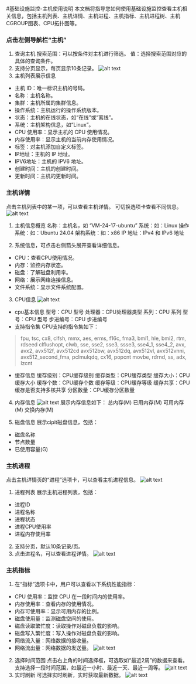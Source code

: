 #基础设施监控-主机使用说明
本文档将指导您如何使用基础设施监控查看主机相关信息，包括主机列表、主机详情、主机进程、主机指标、主机进程树、主机CGROUP图表、CPU拓扑图等。

### 点击左侧导航栏“主机”
1. 查询主机
搜索范围：可以按条件对主机进行筛选。
值：选择搜索范围对应的具体的查询条件。
2. 支持分页显示，每页显示10条记录。
![alt text](image.png)
3. 主机列表展示信息
- 主机 ID：唯一标识主机的号码。
- 名称：主机名称。
- 集群：主机所属的集群信息。
- 操作系统：主机运行的操作系统版本。
- 状态：主机的在线状态，如“在线”或“离线”。
- 系统：主机架构信息，如“Linux”。
- CPU 使用率：显示主机的 CPU 使用情况。
- 内存使用率：显示主机的当前内存使用情况。
- 标签：对主机添加自定义标签。
- IP地址：主机的 IP 地址。
- IPV6地址：主机的 IPV6 地址。
- 创建时间：主机的创建时间。
- 更新时间：主机的更新时间。

### 主机详情
点击主机列表中的某一项，可以查看主机详情。
可切换选项卡查看不同信息。
![alt text](image-1.png)

1. 主机信息概览
名称：主机名，如 “VM-24-17-ubuntu”
系统：如：Linux
操作系统：如：Ubuntu 24.04
架构系统：如：x86
IP 地址：IPv4 和 IPv6 地址

2. 系统信息，可点击右侧箭头展开查看详细信息。
- CPU：查看CPU使用情况。
- 内存：监控内存状态。
- 磁盘：了解磁盘利用率。
- 网络：展示网络连接信息。
- 文件系统：显示文件系统配置。

3. CPU信息
![alt text](image-2.png)
- cpu基本信息
型号：CPU 型号
处理器：CPU处理器类型
系列：CPU 系列
型号：CPU 型号
步进编号：CPU 步进编号
- 支持指令集
CPU支持的指令集如下：
>fpu, tsc, cx8, clfsh, mmx, aes, erms, f16c, fma3, bmi1, hle, bmi2, rtm, rdseed
clflushopt, clwb, sse, sse2, sse3, ssse3, sse4_1, sse4_2, avx, avx2, avx512f, avx512cd
avx512bw, avx512dq, avx512vl, avx512vnni, avx512_second_fma, pclmulqdq, cx16, popcnt
movbe, rdrnd, ss, adx, lzcnt
- 缓存信息
缓存级别：CPU缓存级别
缓存类型：CPU缓存类型
缓存大小：CPU缓存大小
缓存个数：CPU缓存个数
缓存等级：CPU缓存等级
缓存共享：CPU缓存是否支持多核共享
分区数量：CPU缓存分区数量

4. 内存信息
![alt text](image-3.png)
展示内存信息如下：
总内存(M)
已用内存(M)
可用内存(M)
交换内存(M)

5. 磁盘信息
展示cipit磁盘信息，包括：
- 磁盘名称
- 节点数量
- 已使用容量(G)


### 主机进程
点击主机详情页的“进程”选项卡，可以查看主机进程信息。
![alt text](image-4.png)
1. 进程列表
展示主机进程列表，包括：
- 进程ID
- 进程名称
- 进程状态
- 进程CPU使用率
- 进程内存使用率

2. 支持分页，默认10条记录/页。
3. 点击进程名，可以查看进程详情。
![alt text](image-5.png)

### 主机指标
1. 在“指标”选项卡中，用户可以查看以下系统性能指标：

- CPU 使用率：监控 CPU 在一段时间内的使用率。
- 内存使用率：查看内存的使用情况。
- 内存可使用率：显示可用内存的比例。
- 磁盘使用量：监测磁盘空间的使用。
- 磁盘读取繁忙度：读取操作对磁盘负载的影响。
- 磁盘写入繁忙度：写入操作对磁盘负载的影响。
- 网络流入量：网络数据的接收量。
- 网络流出量：网络数据的发送量。
![alt text](image-6.png)

2. 选择时间范围
点击右上角的时间选择框，可选取如“最近2周”的数据来查看。
支持选择一段时间范围，如最近一小时、最近一天、最近一周等。
![alt text](image-7.png)
3. 实时刷新
可选择实时刷新，实时获取最新数据。
![alt text](image-8.png)
